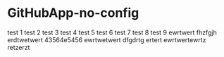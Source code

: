 # GitHubApp-no-config

test 1
test 2
test 3
test 4
test 5
test 6
test 7
test 8
test 9
ewrtwert
fhzfgjh
erdtwetwert
43564e5456
ewrtwetwert
dfgdrtg
ertert
ewrtwertewrtz
retzerzt

